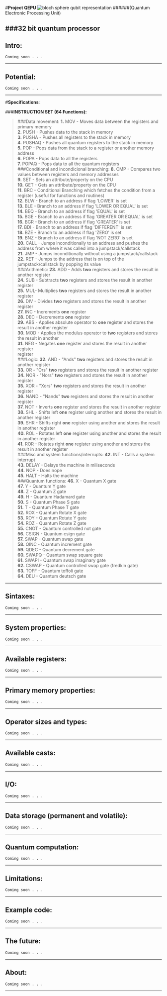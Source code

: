 #**Project QEPU** ![bloch sphere qubit representation](http://i.imgur.com/HtjlQ3l.png?1) 
######(Quantum Electronic Processing Unit) 

###32 bit quantum processor
---
Intro:
------------
```
Coming soon . . .
```
__________
Potential:
------------
```
Coming soon . . .
```
__________
#**Specifications**:

###**INSTRUCTION SET (64 Functions):**
>###Data movement:
>**1.** MOV - Moves data between the registers and primary memory  
	**2.** PUSH - Pushes data to the stack in memory  
	**3.** PUSHA - Pushes all registers to the stack in memory  
	**4.** PUSHAQ - Pushes all quantum registers to the stack in memory  
	**5.** POP - Pops data from the stack to a register or another memory address  
	**6.** POPA - Pops data to all the registers  
	**7.** POPAQ - Pops data to all the quantum registers  
###Conditional and incondicional branching:
>**8.** CMP - Compares two values between registers and memory addresses  
	**9.** SET - Sets an attribute/property on the CPU  
	**10.** GET - Gets an attribute/property on the CPU  
	**11.** BRC - Conditional Branching which fetches the condition from a register (useful for functions and routines)  
	**12.** BLW - Branch to an address if flag 'LOWER' is set  
	**13.** BLE - Branch to an address if flag 'LOWER OR EQUAL' is set  
	**14.** BEQ - Branch to an address if flag 'EQUAL' is set  
	**15.** BGE - Branch to an address if flag 'GREATER OR EQUAL' is set  
	**16.** BGR - Branch to an address if flag 'GREATER' is set  
	**17.** BDI - Branch to an address if flag 'DIFFERENT' is set  
	**18.** BZE - Branch to an address if flag 'ZERO' is set  
	**19.** BNZ - Branch to an address if flag 'NOT ZERO' is set  
	**20.** CALL - Jumps inconditionally to an address and pushes the address from where it was called into a jumpstack/callstack  
	**21.** JMP - Jumps inconditionally without using a jumpstack/callstack  
	**22.** RET - Jumps to the address that is on top of the jumpstack/callstack by popping its value  
###Arithmetic:
>**23.** ADD - Adds **two** registers and stores the result in another register  
**24.** SUB - Subtracts **two** registers and stores the result in another register  
**25.** MUL- Multiplies **two** registers and stores the result in another register  
**26.** DIV - Divides **two** registers and stores the result in another register  
**27.** INC - Increments **one** register  
**28.** DEC - Decrements **one** register  
**29.** ABS - Applies absolute operator to **one** register and stores the result in another register  
**30.** MOD - Applies the modulus operator to **two** registers and stores the result in another  
**31.** NEG - Negates **one** register and stores the result in another register  
register  
###Logic:
>**32.** AND - "Ands" **two** registers and stores the result in another register  
**33.** OR -  "Ors" **two** registers and stores the result in another register  
**34.** NOR - "Nors" **two** registers and stores the result in another register  
**35.** XOR - "Xors" **two** registers and stores the result in another register  
**36.** NAND - "Nands" **two** registers and stores the result in another register  
**37.** NOT - Inverts **one** register and stores the result in another register  
**38.** SHL - Shifts left **one** register using another and stores the result in another register  
**39.** SHR - Shifts right **one** register using another and stores the result in another register  
**40.** ROL - Rotates left **one** register using another and stores the result in another register  
**41.** ROR - Rotates right **one** register using another and stores the result in another register  
###Misc and system functions/interrupts:
>**42.** INT - Calls a system interrupt  
**43.** DELAY - Delays the machine in miliseconds  
**44.** NOP - Does nope  
**45.** HALT - Halts the machine  
###Quantum functions:
>**46.** X - Quantum X gate  
**47.** Y - Quantum Y gate  
**48.** Z - Quantum Z gate  
**49.** H - Quantum Hadamard gate  
**50.** S - Quantum Phase S gate  
**51.** T - Quantum Phase T gate  
**52.** ROX - Quantum Rotate X gate  
**53.** ROY - Quantum Rotate Y gate  
**54.** ROZ - Quantum Rotate Z gate  
**55.** CNOT - Quantum controlled not gate  
**56.** CSIGN - Quantum csign gate  
**57.** SWAP - Quantum swap gate  
**58.** QINC - Quantum increment gate  
**59.** QDEC - Quantum decrement gate  
**60.** SWAPQ - Quantum swap square gate  
**61.** SWAPI - Quantum swap imaginary gate  
**62.** CSWAP - Quantum controlled swap gate (fredkin gate)  
**63.** TOFF - Quantum toffoli gate  
**64.** DEU - Quantum deutsch gate  

----------
Sintaxes:
------------
```
Coming soon . . . 
```
----------
System properties:
------------
```
Coming soon . . . 
```
----------
Available registers:
------------
```
Coming soon . . . 
```
----------
Primary memory properties:
------------
```
Coming soon . . . 
```
----------
Operator sizes and types:
------------
```
Coming soon . . .
```
----------
Available casts:
------------
```
Coming soon . . .
```
__________
I/O:
------------
```
Coming soon . . .
```
__________
Data storage (permanent and volatile):
------------
```
Coming soon . . .
```
__________
Quantum computation:
------------
```
Coming soon . . .
```
__________
Limitations:
------------
```
Coming soon . . .
```
__________
Example code:
------------
```
Coming soon . . .
```
__________
The future:
------------
```
Coming soon . . . 
```
----------
About:
------------
```
Coming soon . . . 
```
----------
